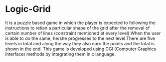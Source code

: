 # Logic-Grid
It is a puzzle based game in which the player is expected to following the instructions to retian a particular shape of the grid after the removal of certain number of lines (constraint mentioned at every level).When the user is able to do the same, he/she progresses to the next level.There are five levels in total and along the way they also earn the points and the total is shown in the end.
This game is developed using CGI (Computer Graphics Interface) methods by integrating them in c language.
